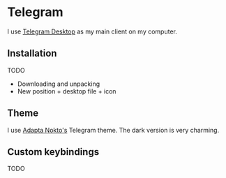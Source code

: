# Telegram

I use [Telegram Desktop][0] as my main client on my computer.

## Installation

TODO

* Downloading and unpacking
* New position + desktop file + icon

## Theme

I use [Adapta Nokto's][1] Telegram theme. The dark version is very charming.

## Custom keybindings

TODO

[0]: https://desktop.telegram.org/
[1]: https://github.com/adapta-project/adapta-gtk-theme
